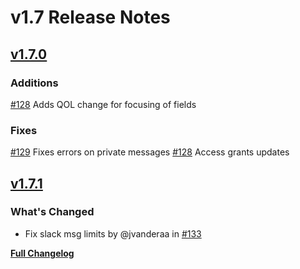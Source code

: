 # v1.7 Release Notes

## [v1.7.0](https://github.com/nautobot/nautobot-plugin-chatops/releases/tag/v1.7.0)

### Additions

[#128](https://github.com/nautobot/nautobot-plugin-chatops/pull/128) Adds QOL change for focusing of fields

### Fixes

[#129](https://github.com/nautobot/nautobot-plugin-chatops/pull/129) Fixes errors on private messages
[#128](https://github.com/nautobot/nautobot-plugin-chatops/pull/128) Access grants updates

## [v1.7.1](https://github.com/nautobot/nautobot-plugin-chatops/releases/tag/v1.7.1)

### What's Changed

* Fix slack msg limits by @jvanderaa in [#133](https://github.com/nautobot/nautobot-plugin-chatops/pull/133)

[**Full Changelog**](https://github.com/nautobot/nautobot-plugin-chatops/compare/v1.7.0...v1.7.1)